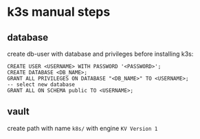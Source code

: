 # k3s manual steps

## database
create db-user with database and privileges before installing k3s:
```
CREATE USER <USERNAME> WITH PASSWORD '<PASSWORD>';
CREATE DATABASE <DB_NAME>;
GRANT ALL PRIVILEGES ON DATABASE "<DB_NAME>" TO <USERNAME>;
-- select new database
GRANT ALL ON SCHEMA public TO <USERNAME>;
```

## vault
create path with name `k8s/` with engine `KV Version 1` 